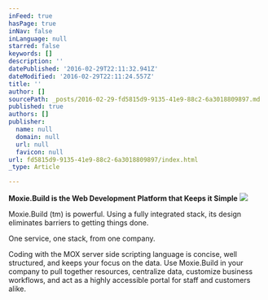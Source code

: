 ```yaml
---
inFeed: true
hasPage: true
inNav: false
inLanguage: null
starred: false
keywords: []
description: ''
datePublished: '2016-02-29T22:11:32.941Z'
dateModified: '2016-02-29T22:11:24.557Z'
title: ''
author: []
sourcePath: _posts/2016-02-29-fd5815d9-9135-41e9-88c2-6a3018809897.md
published: true
authors: []
publisher:
  name: null
  domain: null
  url: null
  favicon: null
url: fd5815d9-9135-41e9-88c2-6a3018809897/index.html
_type: Article

---
```

**Moxie.Build is the Web Development Platform that Keeps it Simple**
![](https://the-grid-user-content.s3-us-west-2.amazonaws.com/345d6347-cbe0-449f-bafe-5a78783062c4.jpg)

Moxie.Build (tm) is powerful. Using a fully integrated stack, its design eliminates barriers to getting things done.

One service, one stack, from one company.

Coding with the MOX server
side scripting language is concise, well structured, and keeps your 
focus on the data. Use Moxie.Build in your company to pull together 
resources, centralize data, customize business workflows, and act as a 
highly accessible portal for staff and customers alike.